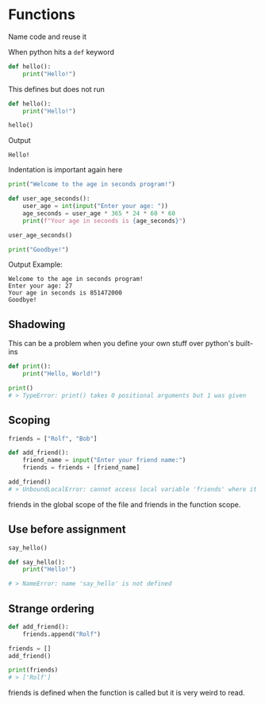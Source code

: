 # Functions

Name code and reuse it

When python hits a `def` keyword

```python
def hello():
    print("Hello!")
```

This defines but does not run

```python
def hello():
    print("Hello!")

hello()
```

Output

```
Hello!
```

Indentation is important again here

```py
print("Welcome to the age in seconds program!")

def user_age_seconds():
    user_age = int(input("Enter your age: "))
    age_seconds = user_age * 365 * 24 * 60 * 60
    print(f"Your age in seconds is {age_seconds}")

user_age_seconds()

print("Goodbye!")
```

Output Example:

```
Welcome to the age in seconds program!
Enter your age: 27
Your age in seconds is 851472000
Goodbye!
```

## Shadowing

This can be a problem when you define your own stuff over python's built-ins

```python
def print():
    print("Hello, World!")

print()
# > TypeError: print() takes 0 positional arguments but 1 was given
```

## Scoping

```python
friends = ["Rolf", "Bob"]

def add_friend():
    friend_name = input("Enter your friend name:")
    friends = friends + [friend_name]

add_friend()
# > UnboundLocalError: cannot access local variable 'friends' where it is not associated with a value
```

friends in the global scope of the file and friends in the function scope.

## Use before assignment

```py
say_hello()

def say_hello():
    print("Hello!")

# > NameError: name 'say_hello' is not defined
```

## Strange ordering

```py
def add_friend():
    friends.append("Rolf")

friends = []
add_friend()

print(friends)
# > ['Rolf']
```

friends is defined when the function is called but it is very weird to read.
